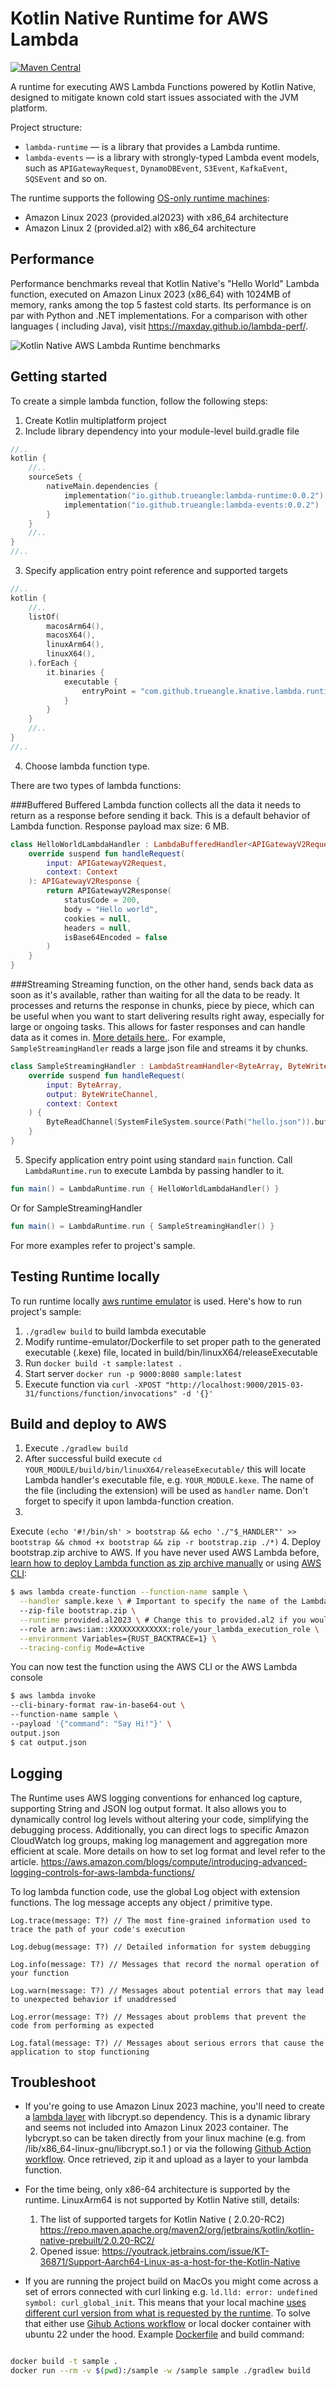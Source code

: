 # Kotlin Native Runtime for AWS Lambda

[![Maven Central](https://maven-badges.herokuapp.com/maven-central/io.github.trueangle/lambda-runtime/badge.svg)](https://maven-badges.herokuapp.com/maven-central/io.github.trueangle/lambda-runtime/badge.svg)

A runtime for executing AWS Lambda Functions powered by Kotlin Native, designed to mitigate known
cold start issues associated with the JVM platform.

Project structure:

- `lambda-runtime` — is a library that provides a Lambda runtime.
- `lambda-events` — is a library with strongly-typed Lambda event models, such
  as `APIGatewayRequest`, `DynamoDBEvent`, `S3Event`, `KafkaEvent`, `SQSEvent` and so on.

The runtime supports the
following [OS-only runtime machines](https://docs.aws.amazon.com/lambda/latest/dg/lambda-runtimes.html):

- Amazon Linux 2023 (provided.al2023) with x86_64 architecture
- Amazon Linux 2 (provided.al2) with x86_64 architecture

## Performance

Performance benchmarks reveal that Kotlin Native's "Hello World" Lambda function, executed on Amazon
Linux 2023 (x86_64) with 1024MB of memory, ranks among the top 5 fastest cold starts. Its
performance is on par with Python and .NET implementations. For a comparison with other languages (
including Java), visit https://maxday.github.io/lambda-perf/.

![Kotlin Native AWS Lambda Runtime benchmarks](docs/performance_hello_world.png)

## Getting started

To create a simple lambda function, follow the following steps:

1. Create Kotlin multiplatform project
2. Include library dependency into your module-level build.gradle file

```kotlin
//..
kotlin {
    //..
    sourceSets {
        nativeMain.dependencies {
            implementation("io.github.trueangle:lambda-runtime:0.0.2")
            implementation("io.github.trueangle:lambda-events:0.0.2")
        }
    }
    //..
}
//..
```

3. Specify application entry point reference and supported targets

```kotlin
//..
kotlin {
    //..
    listOf(
        macosArm64(),
        macosX64(),
        linuxArm64(),
        linuxX64(),
    ).forEach {
        it.binaries {
            executable {
                entryPoint = "com.github.trueangle.knative.lambda.runtime.sample.main"
            }
        }
    }
    //..
}
//..
```

4. Choose lambda function type.

There are two types of lambda functions:

###Buffered 
Buffered Lambda function collects all the data it needs to return as a response before sending
it back. This is a default behavior of Lambda function. Response payload max size: 6 MB.

```kotlin
class HelloWorldLambdaHandler : LambdaBufferedHandler<APIGatewayV2Request, APIGatewayV2Response> {
    override suspend fun handleRequest(
        input: APIGatewayV2Request,
        context: Context
    ): APIGatewayV2Response {
        return APIGatewayV2Response(
            statusCode = 200,
            body = "Hello world",
            cookies = null,
            headers = null,
            isBase64Encoded = false
        )
    }
}
```

###Streaming
Streaming function, on the other hand, sends back data as soon as it's available, rather than
waiting for all the data to be ready. It processes and returns the response in chunks, piece by
piece, which can be useful when you want to start delivering results right away, especially for
large or ongoing tasks. This allows for faster responses and can handle data as it comes
in. [More details here.](https://docs.aws.amazon.com/lambda/latest/dg/configuration-response-streaming.html).
For example, `SampleStreamingHandler` reads a large json file and streams it by chunks.

```kotlin
class SampleStreamingHandler : LambdaStreamHandler<ByteArray, ByteWriteChannel> {
    override suspend fun handleRequest(
        input: ByteArray,
        output: ByteWriteChannel,
        context: Context
    ) {
        ByteReadChannel(SystemFileSystem.source(Path("hello.json")).buffered()).copyTo(output)
    }
}
```

5. Specify application entry point using standard `main` function. Call `LambdaRuntime.run` to
   execute Lambda
   by passing handler to it.

```kotlin
fun main() = LambdaRuntime.run { HelloWorldLambdaHandler() }
```

Or for SampleStreamingHandler

```kotlin
fun main() = LambdaRuntime.run { SampleStreamingHandler() }

```

For more examples refer to project's sample.

## Testing Runtime locally

To run runtime
locally [aws runtime emulator](https://github.com/aws/aws-lambda-runtime-interface-emulator) is
used. Here's how to run project's sample:

1. `./gradlew build` to build lambda executable
2. Modify runtime-emulator/Dockerfile to set proper path to the generated executable (.kexe) file,
   located in build/bin/linuxX64/releaseExecutable
3. Run `docker build -t sample:latest .`
4. Start server `docker run -p 9000:8080 sample:latest`
5. Execute function
   via `curl -XPOST "http://localhost:9000/2015-03-31/functions/function/invocations" -d '{}'`

## Build and deploy to AWS

1. Execute `./gradlew build`
2. After successful build execute `cd YOUR_MODULE/build/bin/linuxX64/releaseExecutable/` this will
   locate Lambda handler's executable file, e.g. `YOUR_MODULE.kexe`. The name of the file (including
   the extension) will be used as `handler` name. Don't forget to specify it upon
   lambda-function creation.
3.
Execute `(echo '#!/bin/sh' > bootstrap && echo './"$_HANDLER"' >> bootstrap && chmod +x bootstrap && zip -r bootstrap.zip ./*)`
4. Deploy bootstrap.zip archive to AWS. If you have never used AWS Lambda
   before, [learn how to deploy Lambda function as zip archive manually](https://docs.aws.amazon.com/lambda/latest/dg/configuration-function-zip.html)
   or
   using [AWS CLI](https://docs.aws.amazon.com/codedeploy/latest/userguide/getting-started-codedeploy.html):

```bash
$ aws lambda create-function --function-name sample \
  --handler sample.kexe \ # Important to specify the name of the Lambda\'s executable
  --zip-file bootstrap.zip \
  --runtime provided.al2023 \ # Change this to provided.al2 if you would like to use Amazon Linux 2
  --role arn:aws:iam::XXXXXXXXXXXXX:role/your_lambda_execution_role \
  --environment Variables={RUST_BACKTRACE=1} \
  --tracing-config Mode=Active
```

You can now test the function using the AWS CLI or the AWS Lambda console

```bash
$ aws lambda invoke
--cli-binary-format raw-in-base64-out \
--function-name sample \
--payload '{"command": "Say Hi!"}' \
output.json
$ cat output.json 
```

## Logging

The Runtime uses AWS logging conventions for enhanced log capture, supporting String and JSON log
output
format. It also allows you to dynamically control log levels without altering your code, simplifying
the debugging process. Additionally, you can direct logs to specific Amazon CloudWatch log groups,
making log management and aggregation more efficient at scale. More details on how to set log format
and level refer to the article.
https://aws.amazon.com/blogs/compute/introducing-advanced-logging-controls-for-aws-lambda-functions/

To log lambda function code, use the global Log object with extension functions. The log message
accepts any object / primitive type.

```
Log.trace(message: T?) // The most fine-grained information used to trace the path of your code's execution

Log.debug(message: T?) // Detailed information for system debugging

Log.info(message: T?) // Messages that record the normal operation of your function

Log.warn(message: T?) // Messages about potential errors that may lead to unexpected behavior if unaddressed

Log.error(message: T?) // Messages about problems that prevent the code from performing as expected

Log.fatal(message: T?) // Messages about serious errors that cause the application to stop functioning
```

## Troubleshoot

- If you're going to use Amazon Linux 2023 machine, you'll need to create
  a [lambda layer](https://docs.aws.amazon.com/lambda/latest/dg/chapter-layers.html) with
  libcrypt.so dependency. This is a dynamic library and seems not included into Amazon Linux 2023
  container. The lybcrypt.so can be taken directly from your linux machine (e.g. from
  /lib/x86_64-linux-gnu/libcrypt.so.1 ) or via the
  following [Github Action workflow](https://github.com/trueangle/kotlin-native-aws-lambda-runtime/actions/workflows/libcrypt.yml).
  Once retrieved, zip it and upload as a layer to your lambda function.

- For the time being, only x86-64 architecture is supported by the runtime. LinuxArm64 is not
  supported by Kotlin Native still, details:
    1. The list of supported targets for Kotlin Native (
       2.0.20-RC2) https://repo.maven.apache.org/maven2/org/jetbrains/kotlin/kotlin-native-prebuilt/2.0.20-RC2/
    2. Opened
       issue: https://youtrack.jetbrains.com/issue/KT-36871/Support-Aarch64-Linux-as-a-host-for-the-Kotlin-Native
- If you are running the project build on MacOs you might come across a set of errors connected with
  curl linking e.g. `ld.lld: error: undefined symbol: curl_global_init`. This means that your local
  machine [uses different curl version from what is requested by the runtime](https://youtrack.jetbrains.com/issue/KTOR-6361/Curl-Error-linking-curl-in-linkDebugExecutableLinuxX64-on-macOS).
  To solve that either
  use [Gihub Actions workflow](https://github.com/trueangle/kotlin-native-aws-lambda-runtime/actions/workflows/buildLinux86_64.yml)
  or local docker container with ubuntu 22 under the hood. Example [Dockerfile](Dockerfile) and
  build command:

```bash

docker build -t sample .
docker run --rm -v $(pwd):/sample -w /sample sample ./gradlew build
```